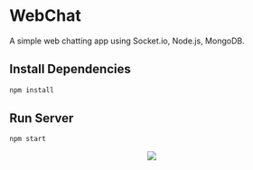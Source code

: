 # WebChat

A simple web chatting app using Socket.io, Node.js, MongoDB.

## Install Dependencies
```bash
npm install 
```

## Run Server
```bash
npm start
```


<p align="center">
  <img src="https://profile-counter.glitch.me/ComradeMohan-chat/count.svg" />
</p>
